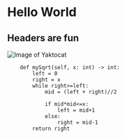 # Hello World
## Headers are fun

![Image of Yaktocat](https://octodex.github.com/images/yaktocat.png)

```
    def mySqrt(self, x: int) -> int:
        left = 0
        right = x
        while right>=left:
            mid = (left + right)//2

            if mid*mid<=x:
                left = mid+1
            else:
                right = mid-1
        return right
```

